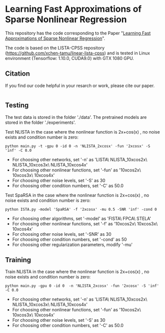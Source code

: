 # Learning Fast Approximations of Sparse Nonlinear Regression
This repository has the code corresponding to the Paper 
"[Learning Fast Approximations of Sparse Nonlinear Regression]()".

The code is based on the LISTA-CPSS repository (https://github.com/xchen-tamu/linear-lista-cpss)
and is tested in Linux environment (Tensorflow: 1.10.0, CUDA9.0) with GTX 1080 GPU.

## Citation
If you find our code helpful in your resarch or work, please cite our paper.
```

```
## Testing
The test data is stored in the folder './data'.
The pretrained models are stored in the folder './experiments'.

Test NLISTA in the case where the nonlinear function is 2x+cos(x) , no noise exists and condition number is zero:
```
python main.py -t -gpu 0 -id 0 -n 'NLISTA_2xcosx' -fun '2xcosx' -S 'inf' -C 0.0 
```
- For choosing other networks, set '-n' as 'LISTA\ NLISTA_10xcos2x\ NLISTA_10xcos3x\ NLISTA_10xcos4x'
- For choosing other nonlinear functions, set '-fun' as '10xcos2x\ 10xcos3x\ 10xcos4x'
- For choosing other noise levels, set '-S' as 30
- For choosing other condition numbers, set '-C' as 50.0

Test SpaRSA in the case where the nonlinear function is 2x+cos(x) , no noise exists and condition number is zero:
```
python ISTA.py -model 'SpaRSA' -f '2xcosx' -mu 0.5 -SNR 'inf' -cond 0
```
- For choosing other algorithms, set '-model' as 'FISTA\ FPCA\ STELA'
- For choosing other nonlinear functions, set '-f' as '10xcos2x\ 10xcos3x\ 10xcos4x'
- For choosing other noise levels, set '-SNR' as 30
- For choosing other condition numbers, set '-cond' as 50
- For choosing other regularization parameters, modify '-mu'

## Training
Train NLISTA in the case where the nonlinear function is 2x+cos(x) , no noise exists and condition number is zero:
```
python main.py -gpu 0 -id 0  -n 'NLISTA_2xcosx' -fun '2xcosx' -S 'inf' -C 0.0 
```
- For choosing other networks, set '-n' as 'LISTA\ NLISTA_10xcos2x\ NLISTA_10xcos3x\ NLISTA_10xcos4x'
- For choosing other nonlinear functions, set '-fun' as '10xcos2x\ 10xcos3x\ 10xcos4x'
- For choosing other noise levels, set '-S' as 30
- For choosing other condition numbers, set '-C' as 50.0